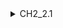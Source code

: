 <details>
<summary>CH2_2.1</summary>
#(a)

You can add text within a collapsed section.

You can add an image or a code block, too.

```ruby
   puts "Hello World"
```


</details>
